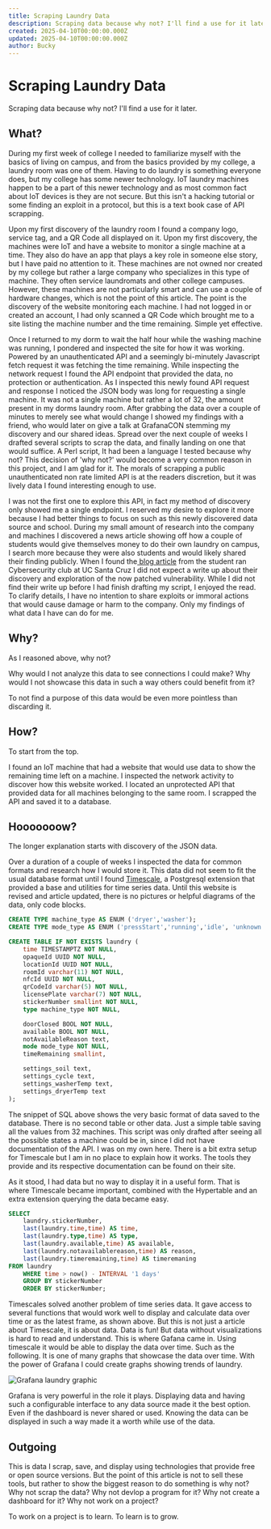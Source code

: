 ```yaml
---
title: Scraping Laundry Data
description: Scraping data because why not? I'll find a use for it later.
created: 2025-04-10T00:00:00.000Z
updated: 2025-04-10T00:00:00.000Z
author: Bucky
---
```


# Scraping Laundry Data

Scraping data because why not? I'll find a use for it later.

## What?

During my first week of college I needed to familiarize myself with the basics of living on campus, and from the basics provided by my college, a laundry room was one of them. Having to do laundry is something everyone does, but my college has some newer technology. IoT laundry machines happen to be a part of this newer technology and as most common fact about IoT devices is they are not secure. But this isn't a hacking tutorial or some finding an exploit in a protocol, but this is a text book case of API scrapping.

Upon my first discovery of the laundry room I found a company logo, service tag, and a QR Code all displayed on it. Upon my first discovery, the machines were IoT and have a website to monitor a single machine at a time. They also do have an app that plays a key role in someone else story, but I have paid no attention to it. These machines are not owned nor created by my college but rather a large company who specializes in this type of machine. They often service laundromats and other college campuses. However, these machines are not particularly smart and can use a couple of hardware changes, which is not the point of this article. The point is the discovery of the website monitoring each machine. I had not logged in or created an account, I had only scanned a QR Code which brought me to a site listing the machine number and the time remaining. Simple yet effective.

Once I returned to my dorm to wait the half hour while the washing machine was running, I pondered and inspected the site for how it was working. Powered by an unauthenticated API and a seemingly bi-minutely Javascript fetch request it was fetching the time remaining. While inspecting the network request I found the API endpoint that provided the data, no protection or authentication. As I inspected this newly found API request and response I noticed the JSON body was long for requesting a single machine. It was not a single machine but rather a lot of 32, the amount present in my dorms laundry room. After grabbing the data over a couple of minutes to merely see what would change I showed my findings with a friend, who would later on give a talk at GrafanaCON stemming my discovery and our shared ideas. Spread over the next couple of weeks I drafted several scripts to scrap the data, and finally landing on one that would suffice. A Perl script, It had been a language I tested because why not? This decision of 'why not?' would become a very common reason in this project, and I am glad for it. The morals of scrapping a public unauthenticated non rate limited API is at the readers discretion, but it was lively data I found interesting enough to use.

I was not the first one to explore this API, in fact my method of discovery only showed me a single endpoint. I reserved my desire to explore it more because I had better things to focus on such as this newly discovered data source and school. During my small amount of research into the company and machines I discovered a news article showing off how a couple of students would give themselves money to do their own laundry on campus, I search more because they were also students and would likely shared their finding publicly. When I found the[ blog article](https://slugsec.ucsc.edu/posts/taking-down-big-laundry/) from the student ran Cybersecurity club at UC Santa Cruz I did not expect a write up about their discovery and exploration of the now patched vulnerability. While I did not find their write up before I had finish drafting my script, I enjoyed the read. To clarify details, I have no intention to share exploits or immoral actions that would cause damage or harm to the company. Only my findings of what data I have can do for me.

## Why?

As I reasoned above, why not?

Why would I not analyze this data to see connections I could make? Why would I not showcase this data in such a way others could benefit from it?

To not find a purpose of this data would be even more pointless than discarding it.

## How?

To start from the top.

I found an IoT machine that had a website that would use data to show the remaining time left on a machine. I inspected the network activity to discover how this website worked. I located an unprotected API that provided data for all machines belonging to the same room. I scrapped the API and saved it to a database.

## Hooooooow?

The longer explanation starts with discovery of the JSON data.

Over a duration of a couple of weeks I inspected the data for common formats and research how I would store it. This data did not seem to fit the usual database format until I found [Timescale](), a Postgresql extension that provided a base and utilities for time series data. Until this website is revised and article updated, there is no pictures or helpful diagrams of the data, only code blocks.

```sql
CREATE TYPE machine_type AS ENUM ('dryer','washer');
CREATE TYPE mode_type AS ENUM ('pressStart','running','idle', 'unknown');

CREATE TABLE IF NOT EXISTS laundry (
    time TIMESTAMPTZ NOT NULL,
    opaqueId UUID NOT NULL,
    locationId UUID NOT NULL,
    roomId varchar(11) NOT NULL,
    nfcId UUID NOT NULL,
    qrCodeId varchar(5) NOT NULL,
    licensePlate varchar(7) NOT NULL,
    stickerNumber smallint NOT NULL,
    type machine_type NOT NULL,

    doorClosed BOOL NOT NULL,
    available BOOL NOT NULL,
    notAvailableReason text,
    mode mode_type NOT NULL,
    timeRemaining smallint,

    settings_soil text,
    settings_cycle text,
    settings_washerTemp text,
    settings_dryerTemp text
);
```

The snippet of SQL above shows the very basic format of data saved to the database. There is no second table or other data. Just a simple table saving all the values from 32 machines. This script was only drafted after seeing all the possible states a machine could be in, since I did not have documentation of the API. I was on my own here. There is a bit extra setup for Timescale but I am in no place to explain how it works. The tools they provide and its respective documentation can be found on their site.

As it stood, I had data but no way to display it in a useful form. That is where Timescale became important, combined with the Hypertable and an extra extension querying the data became easy.

```sql
SELECT
    laundry.stickerNumber,
    last(laundry.time,time) AS time,
    last(laundry.type,time) AS type,
    last(laundry.available,time) AS available,
    last(laundry.notavailablereason,time) AS reason,
    last(laundry.timeremaining,time) AS timeremaning
FROM laundry
    WHERE time > now() - INTERVAL '1 days'
    GROUP BY stickerNumber
    ORDER BY stickerNumber;
```

Timescales solved another problem of time series data. It gave access to several functions that would work well to display and calculate data over time or as the latest frame, as shown above. But this is not just a article about Timescale, it is about data. Data is fun! But data without visualizations is hard to read and understand. This is where Gafana came in. Using timescale it would be able to display the data over time. Such as the following. It is one of many graphs that showcase the data over time. With the power of Grafana I could create graphs showing trends of laundry.

![Grafana laundry graphic](blog/grafana-laundry-showcase.png "Grafana laundry graphic")

Grafana is very powerful in the role it plays. Displaying data and having such a configurable interface to any data source made it the best option. Even if the dashboard is never shared or used. Knowing the data can be displayed in such a way made it a worth while use of the data.


## Outgoing
This is data I scrap, save, and display using technologies that provide free or open source versions. But the point of this article is not to sell these tools, but rather to show the biggest reason to do something is why not? Why not scrap the data? Why not devlop a program for it? Why not create a dashboard for it? Why not work on a project?

To work on a project is to learn. To learn is to grow.
